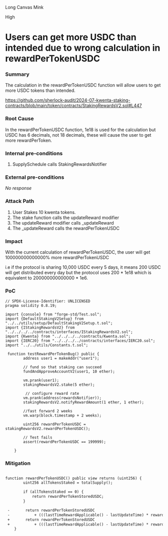 Long Canvas Mink

High

# Users can get more USDC than intended due to wrong calculation in rewardPerTokenUSDC

### Summary

The calculation in the  rewardPerTokenUSDC function will allow users to get more USDC tokens than intended.

https://github.com/sherlock-audit/2024-07-kwenta-staking-contracts/blob/main/token/contracts/StakingRewardsV2.sol#L447

### Root Cause

In the rewardPerTokenUSDC function, 1e18 is used for the calculation but USDC has 6 decimals, not 18 decimals, these will cause the user to get more rewardPerToken.

### Internal pre-conditions

1. SupplySchedule calls StakingRewardsNotifier 

### External pre-conditions

_No response_

### Attack Path

1. User Stakes 10 kwenta tokens.
2. The stake function calls the updateReward modifier
3. The updateReward modifier calls _updateReward
4. The _updateReward calls the rewardPerTokenUSDC

### Impact

With the current calculation of rewardPerTokenUSDC, the user will get 100000000000000% more rewardPerTokenUSDC

i.e if the protocol is sharing 10,000 USDC every 5 days, it means 200 USDC will get distributed every day but the protocol uses 200 * 1e18 which is equivalent to 200000000000000 * 1e6.

### PoC

```solidity
// SPDX-License-Identifier: UNLICENSED
pragma solidity 0.8.19;

import {console} from "forge-std/Test.sol";
import {DefaultStakingV2Setup} from "../../utils/setup/DefaultStakingV2Setup.t.sol";
import {IStakingRewardsV2} from "../../../../contracts/interfaces/IStakingRewardsV2.sol";
import {Kwenta} from "../../../../contracts/Kwenta.sol";
import {IERC20} from "../../../../contracts/interfaces/IERC20.sol";
import "../../utils/Constants.t.sol";

 function testRewardPerTokenBug() public {
        address user1 = makeAddr("user1");

        // fund so that staking can succeed
        fundAndApproveAccountV2(user1, 10 ether);

        vm.prank(user1);
        stakingRewardsV2.stake(5 ether);

         // configure reward rate
        vm.prank(address(rewardsNotifier));
        stakingRewardsV2.notifyRewardAmount(1 ether, 1 ether);
      
        //fast forward 2 weeks
        vm.warp(block.timestamp + 2 weeks);

        uint256 rewardPerTokenUSDC = stakingRewardsV2.rewardPerTokenUSDC();

        // Test fails
        assert(rewardPerTokenUSDC == 199999);

    }

```

### Mitigation

```diff

function rewardPerTokenUSDC() public view returns (uint256) {
        uint256 allTokensStaked = totalSupply();

        if (allTokensStaked == 0) {
            return rewardPerTokenStoredUSDC;
        }

 -       return rewardPerTokenStoredUSDC
 -           + (((lastTimeRewardApplicable() - lastUpdateTime) * rewardRateUSDC * 1e18) / allTokensStaked);
 +       return rewardPerTokenStoredUSDC
 +           + (((lastTimeRewardApplicable() - lastUpdateTime) * rewardRateUSDC * 1e6) / allTokensStaked);
    }

```